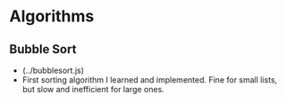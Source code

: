 # Algorithms
## Bubble Sort
* (../bubblesort.js)
* First sorting algorithm I learned and implemented. Fine for small lists, but slow and inefficient for large ones. 
